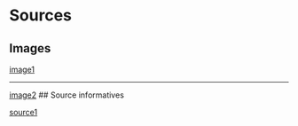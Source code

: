 # Sources
## Images
<a href="https://www.brandon-valorisation.com/wp-content/uploads/2021/03/Margaret-Hamilton-Scientifique-Brandon-Valorisation-valorisation-de-linnovation.jpeg">image1</a>
<hr><a href="https://media.vanityfair.fr/photos/60d37492db141fd0eb5b6806/4:3/w_956,h_717,c_limit/vf_margaret_hamilton_5660.jpeg">image2</a>
## Source informatives

<a href="https://fr.wikipedia.org/wiki/Margaret_Hamilton_(scientifique)">source1</a>
